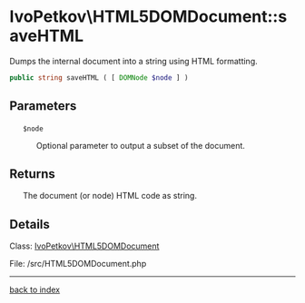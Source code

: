# IvoPetkov\HTML5DOMDocument::saveHTML

Dumps the internal document into a string using HTML formatting.

```php
public string saveHTML ( [ DOMNode $node ] )
```

## Parameters

&nbsp;&nbsp;&nbsp;&nbsp;&nbsp;&nbsp;`$node`

&nbsp;&nbsp;&nbsp;&nbsp;&nbsp;&nbsp;&nbsp;&nbsp;&nbsp;&nbsp;&nbsp;&nbsp;Optional parameter to output a subset of the document.

## Returns

&nbsp;&nbsp;&nbsp;&nbsp;&nbsp;&nbsp;The document (or node) HTML code as string.

## Details

Class: [IvoPetkov\HTML5DOMDocument](ivopetkov.html5domdocument.class.md)

File: /src/HTML5DOMDocument.php

---

[back to index](index.md)

